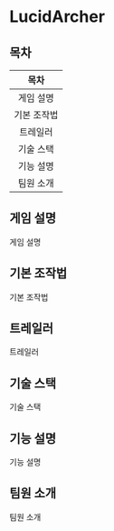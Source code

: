 # LucidArcher

## 목차
|목차|
|:---:|
|게임 설명|
|기본 조작법|
|트레일러|
|기술 스택|
|기능 설명|
|팀원 소개|

## 게임 설명
게임 설명
## 기본 조작법
기본 조작법
## 트레일러
트레일러
## 기술 스택
기술 스택
## 기능 설명
기능 설명
## 팀원 소개
팀원 소개
